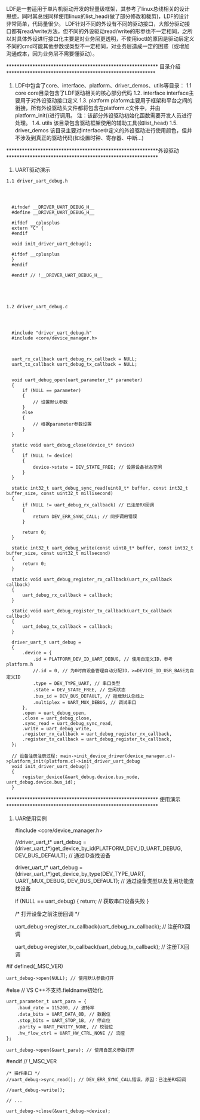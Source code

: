 
  LDF是一套适用于单片机驱动开发的轻量级框架，其参考了linux总线相关的设计思想，同时其总线同样使用linux的list_head(做了部分修改和裁剪)，LDF的设计非常简单，代码量很少。
  LDF针对不同的外设有不同的驱动接口，大部分驱动接口都有read/write方法，但不同的外设驱动read/write的形参也不一定相同，之所以对具体外设进行接口化主要是对业务层更透明，不使用ioctl的原因是驱动层定义不同的cmd可能其他参数或类型不一定相同，对业务层造成一定的困惑（或增加沟通成本，因为业务层不需要懂驱动）。
  
  

********************************************************** 目录介绍 *********************************************************

1. LDF中包含了core、interface、platform、driver_demos、utils等目录：
  1.1 core
    core目录包含了LDF驱动相关的核心部分代码
  1.2. interface
    interface主要用于对外设驱动接口定义
  1.3. platform
    plaform主要用于框架和平台之间的衔接，所有外设驱动头文件都将包含在platform.c文件中，并由platform_init()进行调用。
    注：该部分外设驱动初始化函数需要开发人员进行处理。
  1.4. utils
    该目录包含驱动框架使用的辅助工具(如list_head)
  1.5. driver_demos
    该目录主要对interface中定义的外设驱动进行使用颜色，但并不涉及到真正的驱动代码(如设置时钟、寄存器、中断...)
 
 
 
 
**********************************************************外设驱动 **********************************************************
  
  1. UART驱动演示
    
    1.1 driver_uart_debug.h
    
    
    
    
      #ifndef __DRIVER_UART_DEBUG_H__
      #define __DRIVER_UART_DEBUG_H__

      #ifdef __cplusplus
      extern "C" {
      #endif

      void init_driver_uart_debug();

      #ifdef __cplusplus
      }
      #endif

      #endif // !__DRIVER_UART_DEBUG_H__
  
  
  
  
  
    1.2 driver_uart_debug.c
    
    
    
    
      #include "driver_uart_debug.h"
      #include <core/device_manager.h>



      uart_rx_callback uart_debug_rx_callback = NULL;
      uart_tx_callback uart_debug_tx_callback = NULL;


      void uart_debug_open(uart_parameter_t* parameter)
      {
          if (NULL == parameter)
          {
              // 设置默认参数
          }
          else
          {
              // 根据parameter参数设置
          }
      }

      static void uart_debug_close(device_t* device)
      {
          if (NULL != device)
          {
              device->state = DEV_STATE_FREE; // 设置设备状态空闲
          }
      }

      static int32_t uart_debug_sync_read(uint8_t* buffer, const int32_t buffer_size, const uint32_t millisecond)
      {
          if (NULL != uart_debug_rx_callback) // 已注册RX回调
          {
              return DEV_ERR_SYNC_CALL; // 同步调用错误
          }

          return 0;
      }

      static int32_t uart_debug_write(const uint8_t* buffer, const int32_t buffer_size, const uint32_t millsecond)
      {
          return 0;
      }

      static void uart_debug_register_rx_callback(uart_rx_callback callback)
      {
          uart_debug_rx_callback = callback;
      }

      static void uart_debug_register_tx_callback(uart_tx_callback callback)
      {
          uart_debug_tx_callback = callback;
      }

      driver_uart_t uart_debug =
      {
          .device = {
              .id = PLATFORM_DEV_ID_UART_DEBUG, // 使用自定义ID，参考platform.h
              //.id = 0, // 为0时由设备管理自动分配ID，>=DEVICE_ID_USR_BASE为自定义ID
              .type = DEV_TYPE_UART, // 串口类型
              .state = DEV_STATE_FREE, // 空闲状态
              .bus_id = DEV_BUS_DEFAULT, // 挂载默认总线上
              .multiplex = UART_MUX_DEBUG, // 调试串口
          },
          .open = uart_debug_open,
          .close = uart_debug_close,
          .sync_read = uart_debug_sync_read,
          .write = uart_debug_write,
          .register_rx_callback = uart_debug_register_rx_callback,
          .register_tx_callback = uart_debug_register_tx_callback,
      };

      // 设备注册注册过程: main->init_device_driver(device_manager.c)->platform_init(platform.c)->init_driver_uart_debug
      void init_driver_uart_debug()
      {
          register_device(&uart_debug.device.bus_node, uart_debug.device.bus_id);
      }
  

 ********************************************************** 使用演示 **********************************************************
 
  
 1. UAR使用实例
 
 
    
    #include <core/device_manager.h>
  
    //driver_uart_t* uart_debug = (driver_uart_t*)get_device_by_id(PLATFORM_DEV_ID_UART_DEBUG, DEV_BUS_DEFAULT); // 通过ID查找设备

    driver_uart_t* uart_debug = (driver_uart_t*)get_device_by_type(DEV_TYPE_UART, UART_MUX_DEBUG, DEV_BUS_DEFAULT); // 通过设备类型以及复用功能查找设备
    
    if (NULL == uart_debug)
    {
        return; // 获取串口设备失败
    }

    /* 打开设备之前注册回调 */
    
    uart_debug->register_rx_callback(uart_debug_rx_callback); // 注册RX回调
    
    uart_debug->register_tx_callback(uart_debug_tx_callback); // 注册TX回调

  #if defined(_MSC_VER)

    uart_debug->open(NULL); // 使用默认参数打开

  #else // VS C++不支持.fieldname初始化

    uart_parameter_t uart_para = {
        .baud_rate = 115200, // 波特率
        .data_bits = UART_DATA_8B, // 数据位
        .stop_bits = UART_STOP_1B, // 停止位
        .parity = UART_PARITY_NONE, // 校验位
        .hw_flow_ctrl = UART_HW_CTRL_NONE // 流控
    };

    uart_debug->open(&uart_para); // 使用自定义参数打开

  #endif // !_MSC_VER

    /* 操作串口 */
    //uart_debug->sync_read(); // DEV_ERR_SYNC_CALL错误，原因：已注册RX回调
    
    //uart_debug->write();
    
    // ...

    uart_debug->close(&uart_debug->device);

  
